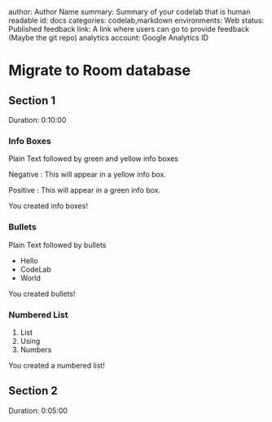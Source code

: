 author: Author Name
summary: Summary of your codelab that is human readable
id: docs
categories: codelab,markdown
environments: Web
status: Published
feedback link: A link where users can go to provide feedback (Maybe the git repo)
analytics account: Google Analytics ID

# Migrate to Room database

## Section 1
Duration: 0:10:00
### Info Boxes
Plain Text followed by green and yellow info boxes 

Negative
: This will appear in a yellow info box.

Positive
: This will appear in a green info box.

You created info boxes!

### Bullets
Plain Text followed by bullets
* Hello
* CodeLab
* World

You created bullets!

### Numbered List
1. List
1. Using
1. Numbers

You created a numbered list!

## Section 2
Duration: 0:05:00
